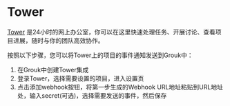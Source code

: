 # Tower

[Tower](https://hk.tower.im/) 是24小时的网上办公室，你可以在这里快速处理任务、开展讨论、查看项目进展，随时与你的团队高效协作。

按照以下步骤，您可以将Tower上的项目的事件通知发送到Grouk中：
1. 在Grouk中创建Tower集成
2. 登录Tower，选择需要设置的项目，进入设置页
3. 点击添加webhook按钮，将第一步生成的Webhook URL地址粘贴到URL地址处，输入secret(可选)，选择需要发送的事件，然后保存
